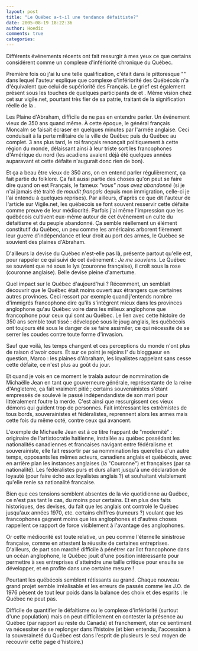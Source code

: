 ```yaml
---
layout: post
title: "Le Québec a-t-il une tendance défaitiste?"
date: 2005-08-19 18:22:36
author: Hoedic
comments: true
categories: 
---
```



Différents événements récents ont fait ressurgir à mes yeux ce que certains considérent comme un complexe d'infériorité chronique du Québec.

Première fois où j'ai lu une telle qualification, c'était dans le pittoresque "" dans lequel l'auteur explique que complexe d'infériorité des Québécois n'a d'équivalent que celui de supériorité des Français. Le grief est également présent sous les touches de quelques participants de  et . Même vision chez cet  sur vigile.net, pourtant très fier de sa patrie, traitant de la signification réelle de la .

Les Plaine d'Abraham, difficile de ne pas en entendre parler. Un événement vieux de 350 ans quand même. À cette époque, le général français Moncalm se faisait écraser en quelques minutes par l'armée anglaise. Ceci conduisait à la perte militaire de la ville de Québec puis du Québec au complet. 3 ans plus tard, le roi français renonçait politiquement à cette région du monde, délaissant ainsi à leur triste sort les francophones d'Amérique du nord (les acadiens avaient déjà été  quelques années auparavant et cette défaite n'augurait donc rien de bon).

Et ça a beau être vieux de 350 ans, on en entend parler régulièrement, ça fait partie du folklore. Ça fait aussi partie des choses qu'on peut se faire dire quand on est Français, le fameux *"vous" nous avez abandonné* (si je n'ai jamais été traité de *maudit français* depuis mon immigration, celle-ci je l'ai entendu à quelques reprises). Par ailleurs, d'après ce que dit l'auteur de l'article sur Vigile.net, les québécois se font souvent resservir cette défaite comme preuve de leur médiocrité. Parfois j'ai même l'impression que les québécois cultivent eux-même autour de cet événement un culte du défaitisme et du peuple abandonné. Ça semble réellement un élément constitutif du Québec, un peu comme les américains arborent fièrement leur guerre d'indépendance et leur droit au port des armes, le Québec se souvient des plaines d'Abraham.

D'ailleurs la devise du Québec n'est-elle pas là, présente partout qu'elle est, pour rappeler ce qui suivi de cet événement : *Je me souviens*. Le Québec se souvient que né sous le lys (couronne française), il croît sous la rose (couronne anglaise). Belle devise pleine d'amertume.

Quel impact sur le Québec d'aujourd'hui ? Récemment, un  semblait découvrir que le Québec était moins ouvert aux étrangers que certaines autres provinces. Ceci ressort par exemple quand j'entends nombre d'immigrés francophone dire qu'ils s'intègrent mieux dans les provinces anglophone qu'au Québec voire dans les milieux anglophone que francophone pour ceux qui sont au Québec. Le lien avec cette histoire de 350 ans semble tout tissé : développé sous le joug anglais, les québécois ont toujours été sous le danger de se faire assimiler, ce qui nécessite de se serrer les coudes contre toute forme d'invasion.

Sauf que voilà, les temps changent et ces perceptions du monde n'ont plus de raison d'avoir cours. Et sur ce point je rejoins l' du bloggueur en question, Marco : les plaines d'Abraham, les loyalistes rappelant sans cesse cette défaite, ce n'est plus au goût du jour.

Et quand je vois en ce moment le tralala autour de nommination de Michaëlle Jean en tant que gouverneure générale, représentante de la reine d'Angleterre, ça fait vraiment pitié ; certains souverainistes s'étant empressés de soulevé le passé indépendandiste de son mari pour littéralement foutre la merde. C'est ainsi que ressurgissent ces vieux démons qui guident trop de personnes. Fait intéressant les extrêmistes de tous bords, souverainistes et fédéralistes, reprennent alors les armes mais cette fois du même coté, contre ceux qui avancent.

L'exemple de Michaelle Jean est à ce titre frappant de "modernité" : originaire de l'artistocratie haitienne, installée au québec possédant les nationalités canadiennes et francaises navigant entre fédéralisme et souverainiste, elle fait ressortir par sa nommination les querelles d'un autre temps, opposants les mêmes acteurs, canadiens anglais et québécois, avec en arrière plan les instances anglaises (la "Couronne") et françaises (par sa nationalité). Les fédéralistes purs et durs allant  jusqu'à une déclaration de loyauté (pour faire écho aux loyalistes anglais ?) et souhaitant visiblement qu'elle renie sa nationalité francaise.

Bien que ces tensions semblent absentes de la vie quotidienne au Québec, ce n'est pas tant le cas, du moins pour certains. Et en plus des faits historiques, des devises, du fait que les anglais ont controlé le Québec jusqu'aux années 1970, etc. certains chiffres (rumeurs ?) voulant que les francophones gagnent moins que les anglophones et d'autres choses rappellent ce rapport de force visiblement à l'avantage des anglophones. 

Or cette médiocrité est toute relative, un peu comme l'éternelle sinistrose française, comme en attestent la réussite de certaines entreprises. D'ailleurs, de part son marché difficile à pénétrer car îlot francophone dans un océan anglophone, le Québec jouit d'une position intéressante pour permettre à ses entreprises d'atteindre une taille critique pour ensuite se développer, et en profite dans une certaine mesure !

Pourtant les québécois semblent rétissants au grand. Chaque nouveau grand projet semble irréalisable et les erreurs de passés comme les J.O. de 1976 pèsent de tout leur poids dans la balance des choix et des esprits : le Québec ne peut pas.

Difficile de quantifier le défaitisme ou le complexe d'infériorité (surtout d'une population) mais on peut difficilement en contester la présence au Québec (par rapport au reste du Canada) et franchement, oter ce sentiment va nécessiter de se replonger dans l'histoire (et bien entendu, l'accession à la souveraineté du Québec est dans l'esprit de plusieurs le seul moyen de recouvrir cette page d'histoire.)